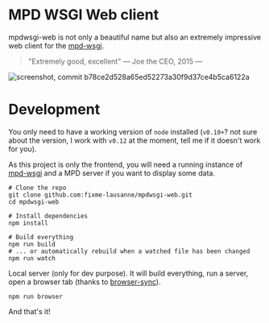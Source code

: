 # MPD WSGI Web client

mpdwsgi-web is not only a beautiful name but also an extremely impressive web client for the [mpd-wsgi](https://github.com/fixme-lausanne/mpd-wsgi).

> "Extremely good, excellent"
> — Joe the CEO, 2015 —

![screenshot, commit b78ce2d528a65ed52273a30f9d37ce4b5ca6122a](http://i.imgur.com/iiFvCG9.png)

# Development

You only need to have a working version of `node` installed (`v0.10+`? not sure about the version, I work with `v0.12` at the moment, tell me if it doesn't work for you).

As this project is only the frontend, you will need a running instance of [mpd-wsgi](https://github.com/fixme-lausanne/mpd-wsgi) and a MPD server if you want to display some data.

```
# Clone the repo
git clone github.com:fixme-lausanne/mpdwsgi-web.git
cd mpdwsgi-web

# Install dependencies
npm install

# Build everything
npm run build
# ... or automatically rebuild when a watched file has been changed
npm run watch
```

Local server (only for dev purpose). It will build everything, run a server, open a browser tab (thanks to [browser-sync](http://www.browsersync.io/)).

```
npm run browser
```

And that's it!
